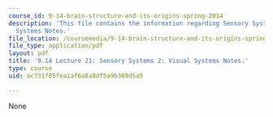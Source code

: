 ```yaml
---
course_id: 9-14-brain-structure-and-its-origins-spring-2014
description: 'This file contains the information regarding Sensory Systems 2: Visual
  Systems Notes.'
file_location: /coursemedia/9-14-brain-structure-and-its-origins-spring-2014/ac731f85fea1af6a8a8df5a9b369d5a5_MIT9_14S14_Lecture21.pdf
file_type: application/pdf
layout: pdf
title: '9.14 Lecture 21: Sensory Systems 2: Visual Systems Notes.'
type: course
uid: ac731f85fea1af6a8a8df5a9b369d5a5

---
```

None